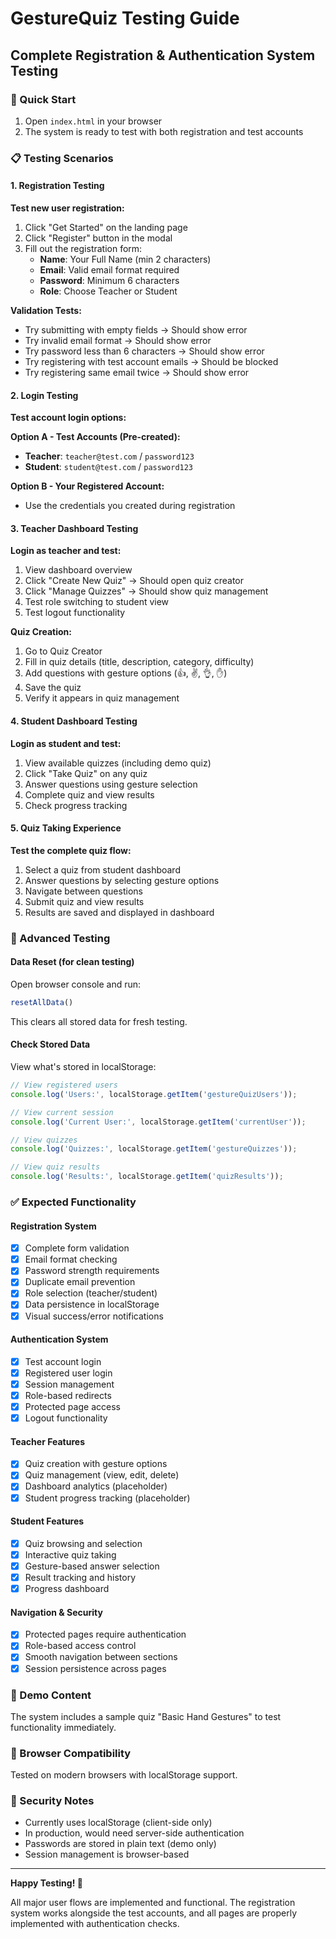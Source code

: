 # GestureQuiz Testing Guide

## Complete Registration & Authentication System Testing

### 🚀 Quick Start
1. Open `index.html` in your browser
2. The system is ready to test with both registration and test accounts

### 📋 Testing Scenarios

#### 1. Registration Testing
**Test new user registration:**
1. Click "Get Started" on the landing page
2. Click "Register" button in the modal
3. Fill out the registration form:
   - **Name**: Your Full Name (min 2 characters)
   - **Email**: Valid email format required
   - **Password**: Minimum 6 characters
   - **Role**: Choose Teacher or Student

**Validation Tests:**
- Try submitting with empty fields → Should show error
- Try invalid email format → Should show error
- Try password less than 6 characters → Should show error
- Try registering with test account emails → Should be blocked
- Try registering same email twice → Should show error

#### 2. Login Testing
**Test account login options:**

**Option A - Test Accounts (Pre-created):**
- **Teacher**: `teacher@test.com` / `password123`
- **Student**: `student@test.com` / `password123`

**Option B - Your Registered Account:**
- Use the credentials you created during registration

#### 3. Teacher Dashboard Testing
**Login as teacher and test:**
1. View dashboard overview
2. Click "Create New Quiz" → Should open quiz creator
3. Click "Manage Quizzes" → Should show quiz management
4. Test role switching to student view
5. Test logout functionality

**Quiz Creation:**
1. Go to Quiz Creator
2. Fill in quiz details (title, description, category, difficulty)
3. Add questions with gesture options (👍, ✌️, 👌, ✋)
4. Save the quiz
5. Verify it appears in quiz management

#### 4. Student Dashboard Testing
**Login as student and test:**
1. View available quizzes (including demo quiz)
2. Click "Take Quiz" on any quiz
3. Answer questions using gesture selection
4. Complete quiz and view results
5. Check progress tracking

#### 5. Quiz Taking Experience
**Test the complete quiz flow:**
1. Select a quiz from student dashboard
2. Answer questions by selecting gesture options
3. Navigate between questions
4. Submit quiz and view results
5. Results are saved and displayed in dashboard

### 🔧 Advanced Testing

#### Data Reset (for clean testing)
Open browser console and run:
```javascript
resetAllData()
```
This clears all stored data for fresh testing.

#### Check Stored Data
View what's stored in localStorage:
```javascript
// View registered users
console.log('Users:', localStorage.getItem('gestureQuizUsers'));

// View current session
console.log('Current User:', localStorage.getItem('currentUser'));

// View quizzes
console.log('Quizzes:', localStorage.getItem('gestureQuizzes'));

// View quiz results
console.log('Results:', localStorage.getItem('quizResults'));
```

### ✅ Expected Functionality

#### Registration System
- [x] Complete form validation
- [x] Email format checking
- [x] Password strength requirements
- [x] Duplicate email prevention
- [x] Role selection (teacher/student)
- [x] Data persistence in localStorage
- [x] Visual success/error notifications

#### Authentication System
- [x] Test account login
- [x] Registered user login
- [x] Session management
- [x] Role-based redirects
- [x] Protected page access
- [x] Logout functionality

#### Teacher Features
- [x] Quiz creation with gesture options
- [x] Quiz management (view, edit, delete)
- [x] Dashboard analytics (placeholder)
- [x] Student progress tracking (placeholder)

#### Student Features
- [x] Quiz browsing and selection
- [x] Interactive quiz taking
- [x] Gesture-based answer selection
- [x] Result tracking and history
- [x] Progress dashboard

#### Navigation & Security
- [x] Protected pages require authentication
- [x] Role-based access control
- [x] Smooth navigation between sections
- [x] Session persistence across pages

### 🎯 Demo Content
The system includes a sample quiz "Basic Hand Gestures" to test functionality immediately.

### 📱 Browser Compatibility
Tested on modern browsers with localStorage support.

### 🔐 Security Notes
- Currently uses localStorage (client-side only)
- In production, would need server-side authentication
- Passwords are stored in plain text (demo only)
- Session management is browser-based

---

**Happy Testing! 🎉**

All major user flows are implemented and functional. The registration system works alongside the test accounts, and all pages are properly implemented with authentication checks.
